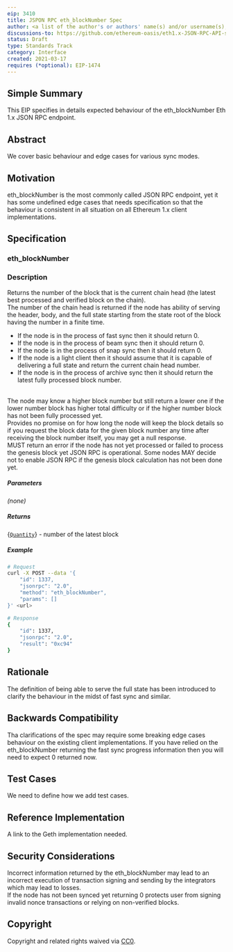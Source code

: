 ```yaml
---
eip: 3410
title: JSPON RPC eth_blockNumber Spec
author: <a list of the author's or authors' name(s) and/or username(s), or name(s) and email(s), e.g. (use with the parentheses or triangular brackets): FirstName LastName (@GitHubUsername), FirstName LastName <foo@bar.com>, FirstName (@GitHubUsername) and GitHubUsername (@GitHubUsername)>
discussions-to: https://github.com/ethereum-oasis/eth1.x-JSON-RPC-API-standard
status: Draft
type: Standards Track
category: Interface
created: 2021-03-17
requires (*optional): EIP-1474
---
```


## Simple Summary
This EIP specifies in details expected behaviour of the eth_blockNumber Eth 1.x JSON RPC endpoint.

## Abstract
We cover basic behaviour and edge cases for various sync modes.

## Motivation
eth_blockNumber is the most commonly called JSON RPC endpoint, yet it has some undefined edge cases that needs specification so that the behaviour is consistent in all situation on all Ethereum 1.x client implementations.

## Specification

### eth_blockNumber

### Description

Returns the number of the block that is the current chain head (the latest best processed and verified block on the chain).
<br/>The number of the chain head is returned if the node has ability of serving the header, body, and the full state starting from the state root of the block having the number in a finite time.
 * If the node is in the process of fast sync then it should return 0.
 * If the node is in the process of beam sync then it should return 0.
 * If the node is in the process of snap sync then it should return 0.
 * If the node is a light client then it should assume that it is capable of delivering a full state and return the current chain head number.
 * If the node is in the process of archive sync then it should return the latest fully processed block number.
  
<br/>The node may know a higher block number but still return a lower one if the lower number block has higher total difficulty or if the higher number block has not been fully processed yet.
<br/>Provides no promise on for how long the node will keep the block details so if you request the block data for the given block number any time after receiving the block number itself, you may get a null response.
<br/>MUST return an error if the node has not yet processed or failed to process the genesis block yet JSON RPC is operational. Some nodes MAY decide not to enable JSON RPC if the genesis block calculation has not been done yet.

##### Parameters

_(none)_

##### Returns

{[`Quantity`](https://eips.ethereum.org/EIPS/eip-1474#quantity)} - number of the latest block

##### Example

```sh
# Request
curl -X POST --data '{
    "id": 1337,
    "jsonrpc": "2.0",
    "method": "eth_blockNumber",
    "params": []
}' <url>

# Response
{
    "id": 1337,
    "jsonrpc": "2.0",
    "result": "0xc94"
}
```

## Rationale
The definition of being able to serve the full state has been introduced to clarify the behaviour in the midst of fast sync and similar.

## Backwards Compatibility
Tha clarifications of the spec may require some breaking edge cases behaviour on the existing client implementations. If you have relied on the eth_blockNumber returning the fast sync progress information then you will need to expect 0 returned now.

## Test Cases
We need to define how we add test cases.

## Reference Implementation
A link to the Geth implementation needed.

## Security Considerations
Incorrect information returned by the eth_blockNumber may lead to an incorrect execution of transaction signing and sending by the integrators which may lead to losses.
<br/>If the node has not been synced yet returning 0 protects user from signing invalid nonce transactions or relying on non-verified blocks.

## Copyright
Copyright and related rights waived via [CC0](https://creativecommons.org/publicdomain/zero/1.0/).
